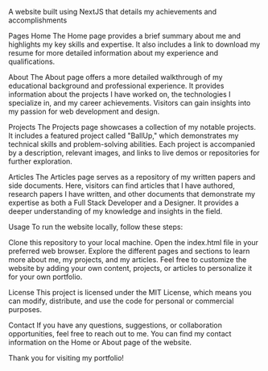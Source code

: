 A website built using NextJS that details my achievements and accomplishments

Pages
Home
The Home page provides a brief summary about me and highlights my key skills and expertise. It also includes a link to download my resume for more detailed information about my experience and qualifications.

About
The About page offers a more detailed walkthrough of my educational background and professional experience. It provides information about the projects I have worked on, the technologies I specialize in, and my career achievements. Visitors can gain insights into my passion for web development and design.

Projects
The Projects page showcases a collection of my notable projects. It includes a featured project called "BallUp," which demonstrates my technical skills and problem-solving abilities. Each project is accompanied by a description, relevant images, and links to live demos or repositories for further exploration.

Articles
The Articles page serves as a repository of my written papers and side documents. Here, visitors can find articles that I have authored, research papers I have written, and other documents that demonstrate my expertise as both a Full Stack Developer and a Designer. It provides a deeper understanding of my knowledge and insights in the field.

Usage
To run the website locally, follow these steps:

Clone this repository to your local machine.
Open the index.html file in your preferred web browser.
Explore the different pages and sections to learn more about me, my projects, and my articles.
Feel free to customize the website by adding your own content, projects, or articles to personalize it for your own portfolio.

License
This project is licensed under the MIT License, which means you can modify, distribute, and use the code for personal or commercial purposes.

Contact
If you have any questions, suggestions, or collaboration opportunities, feel free to reach out to me. You can find my contact information on the Home or About page of the website.

Thank you for visiting my portfolio!
